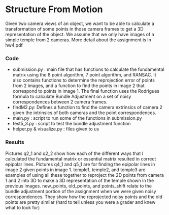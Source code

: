 # Structure From Motion

Given two camera views of an object, we want to be able to calculate a transformation of some points in those camera frames to get a 3D representation of the object. We assume that we only have images of a simple temple from 2 cameras. More detail about the assignment is in hw4.pdf

### Code
* submission.py : main file that has functions to calculate the fundamental matrix using the 8 point algorithm, 7 point algorithm, and RANSAC. It also contains functions to determine the reprojection error of points from 2 images, and a function to find the points in image 2 that correspond to points in image 1. The final function uses the Rodrigues formula to calculate Bundle Adjustment on a set of noisy correspondences between 2 camera frames.
* findM2.py: Defines a function to find the camera extrinsics of camera 2 given the intrinsics of both cameras and the point correspondences.
* main.py : script to run some of the functions in submission.py
* test5_3.py : script to test the bundle adjustment function
* helper.py & visualize.py : files given to us

### Results
Pictures q2_1 and q2_2 show how each of the different ways that I calculated the fundamental matrix or essential matrix resulted in correct epipolar lines. Pictures q4_1 and q5_1 are for finding the epipolar lines in image 2 given points in image 1. temple1, temple2, and temple3 are examples of using all these together to reproject the 2D points from camera 1 and 2 into 3D to make a 3D representation of the temple shown in the previous images. new_points, old_points, and points_shift relate to the bundle adjustment portion of the assignment when we were given noisy correspondences. They show how the reprojected noisy points and the old points are pretty similar (hard to tell unless you were a grader and knew what to look for)
